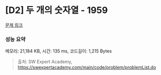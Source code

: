 # [D2] 두 개의 숫자열 - 1959 

[문제 링크](https://swexpertacademy.com/main/code/problem/problemDetail.do?contestProbId=AV5PpoFaAS4DFAUq) 

### 성능 요약

메모리: 21,184 KB, 시간: 135 ms, 코드길이: 1,215 Bytes



> 출처: SW Expert Academy, https://swexpertacademy.com/main/code/problem/problemList.do